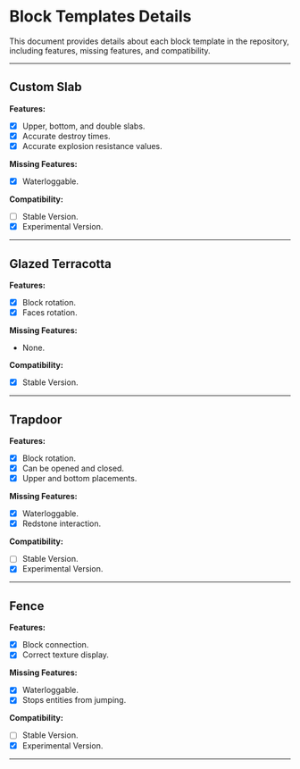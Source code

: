 # Block Templates Details

This document provides details about each block template in the repository, including features, missing features, and compatibility.

---

## Custom Slab

**Features:**
- [x] Upper, bottom, and double slabs.
- [x] Accurate destroy times.
- [x] Accurate explosion resistance values.

**Missing Features:**
- [x] Waterloggable.

**Compatibility:**
- [ ] Stable Version.
- [x] Experimental Version.

---

## Glazed Terracotta

**Features:**
- [x] Block rotation.
- [x] Faces rotation.

**Missing Features:**
- None.

**Compatibility:**
- [x] Stable Version.

---

## Trapdoor

**Features:**
- [x] Block rotation.
- [x] Can be opened and closed.
- [x] Upper and bottom placements.

**Missing Features:**
- [x] Waterloggable.
- [x] Redstone interaction.

**Compatibility:**
- [ ] Stable Version.
- [x] Experimental Version.

---

## Fence

**Features:**
- [x] Block connection.
- [x] Correct texture display.

**Missing Features:**
- [x] Waterloggable.
- [x] Stops entities from jumping.

**Compatibility:**
- [ ] Stable Version.
- [x] Experimental Version.

---